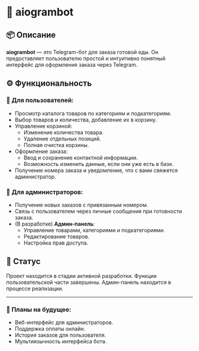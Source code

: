# 🛒 aiogrambot

## 📦 Описание

**aiogrambot** — это Telegram-бот для заказа готовой еды. Он предоставляет пользователю простой и интуитивно понятный интерфейс для оформления заказа через Telegram.

## ⚙️ Функциональность

### 👥 Для пользователей:
- Просмотр каталога товаров по категориям и подкатегориям.
- Выбор товаров и количества, добавление их в корзину.
- Управление корзиной:
  - Изменение количества товара.
  - Удаление отдельных позиций.
  - Полная очистка корзины.
- Оформление заказа:
  - Ввод и сохранение контактной информации.
  - Возможность изменить данные, если они уже есть в базе.
- Получение номера заказа и уведомление, что с вами свяжется администратор.

### 🔐 Для администраторов:
- Получение новых заказов с привязанным номером.
- Связь с пользователем через личные сообщения при готовности заказа.
- (В разработке) **Админ-панель**:
  - Управление товарами, категориями и подкатегориями.
  - Редактирование товаров.
  - Настройка прав доступа.

## 🚧 Статус

Проект находится в стадии активной разработки. Функции пользовательской части завершены. Админ-панель находится в процессе реализации.

---

### 📲 Планы на будущее:
- Веб-интерфейс для администраторов.
- Поддержка оплаты онлайн.
- История заказов для пользователя.
- Мультиязычность интерфейса бота.
